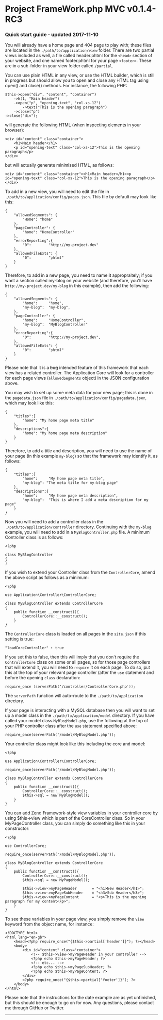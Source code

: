 # Project FrameWork.php MVC v0.1.4-RC3 #

### Quick start guide - updated 2017-11-10 ###

You will already have a home page and 404 page to play with; these files are located in the `./path/to/application/view` folder. There are two partial views included as well, a file called header.phtml for the `<head>` section of your website, and one named footer.phtml for your page `<footer>`. These are in a sub-folder in your view folder called `/partial`.

You can use plain HTML in any view, or use the HTML builder, which is still in progress but should allow you to open and close any HTML tag using open() and close() methods. For instance, the following PHP:

	$this->open("div", "content", "container")
		->h(1, "Main header")
		->open("p", "opening-text", "col-xs-12")
			->text("This is the opening paragraph")
		->close("p")
	->close("div");

will generate the following HTML (when inspecting elements in your browser):

	<div id="content" class="container">
		<h1>Main header</h1>
		<p id="opening-text" class="col-xs-12">This is the opening paragraph</p>
	</div>

but will actually generate minimised HTML, as follows:

	<div id="content" class="container"><h1>Main header</h1><p id="opening-text" class="col-xs-12">This is the opening paragraph</p></div>

To add in a new view, you will need to edit the file in `./path/to/application/config/pages.json`. This file by default may look like this:

	{
		"allowedSegments": {
			"Home":	"home"
		},
		"pageController": {
			"home":	"HomeController"
		},
		"errorReporting":{
			"0":		"http://my-project.dev"
		},
		"allowedFileExts": {
			"0":		"phtml"
		}
	}

Therefore, to add in a new page, you need to name it appropraitely; if you want a section called my-blog on your website (and therefore, you'll have `http://my-project.dev/my-blog` in this example), then add the following:

	{
		"allowedSegments": {
			"home":		"home",
			"my-blog":	"my-blog",
		},
		"pageController": {
			"home":		"HomeController",
			"my-blog":	"MyBlogController"
		},
		"errorReporting":{
			"0":		"http://my-project.dev",
		},
		"allowedFileExts": {
			"0":		"phtml"
		}
	}

Please note that it is a <strike>bug</strike> intended feature of this framework that each view has a related controller. The Application Core will look for a controller for each page views (`allowedSegments` object) in the JSON configuration above.

You may wish to set up some meta data for your new page; this is done in the `pagedata.json` file in `./path/to/application/config/pagedata.json`, which may look like this:

	{
		"titles":{
			"home":	"My home page meta title"
		},
		"descriptions":{
			"home":	"My home page meta description"
		}
	}

Therefore, to add a title and description, you will need to use the name of your page (in this example `my-blog`) so that the framework may identify it, as follows:

	{
		"titles":{
			"home":		"My home page meta title",
			"my-blog": "The meta title for my-blog page"
		},
		"descriptions":{
			"home":		"My home page meta description",
			"my-blog":	"This is where I add a meta description for my page"
		}
	}

Now you will need to add a controller class in the `./path/to/application/controller` directory. Continuing with the `my-blog` example, you will need to add in a `MyBlogController.php` file. A minimum Controller class is as follows:

	<?php
	
	class MyBlogController
	{
	}

If you wish to extend your Controller class from the `ControllerCore`, amend the above script as follows as a minimum:

	<?php
	
	use Application\Controller\ControllerCore;
	
	class MyBlogController extends ControllerCore
	{
		public function __construct(){
			ControllerCore::__construct();
		}
	}

The `ControllerCore` class is loaded on all pages in the `site.json` if this setting is true:

	"loadCoreController" : true

If you set this to false, then this will imply that you don't require the `ControllerCore` class on some or all pages, so for those page controllers that will extend it, you will need to `require` it on each page. To do so, put this at the top of your relevant page controller (after the `use` statement and before the opening `class` declaration:

    require_once (serverPath('/controller/ControllerCore.php'));

The `serverPath` function will auto-route to the `./path/to/application` directory.

If your page is interacting with a MySQL database then you will want to set up a model class in the `./path/to/application/model` directory. If you have called your model class `MyBlogModel.php`, use the following at the top of your PHP controller class after the `use` statement specified above:

	require_once(serverPath('/model/MyBlogModel.php'));

Your controller class might look like this including the core and model:

	<?php
	
	use Application\Controller\ControllerCore;
	
	require_once(serverPath('/model/MyBlogModel.php'));

	class MyBlogController extends ControllerCore
	{
		public function __construct(){
			ControllerCore::__construct();
			$this->sql = new MyBlogModel();
		}
	}

You can add Zend Framework-style view variables in your controller core by using $this->view which is part of the CoreController class. So in your MyPageController class, you can simply do something like this in your constructor:

	<?php
	
	use ControllerCore;
	
	require_once(serverPath('/model/MyBlogModel.php'));
	
	class MyBlogController extends ControllerCore
	{
		public function __construct(){
			ControllerCore::__construct();
			$this->sql = new MyPageModel();
		
			$this->view->myPageHeader		= "<h1>New Header</h1>";
			$this->view->myPageSubHeader	= "<h3>Sub Header</h3>";
			$this->view->myPageContent		= "<p>This is the opening paragraph for my content</p>";
		}
	}

To see these variables in your page view, you simply remove the `view` keyword from the object name, for instance:

	<!DOCTYPE html>
	<html lang="en-gb">
    	<head><?php require_once("{$this->partial['header']}"); ?></head>
    	<body>
    		<div id="content" class="container">
    			<!-- $this->view->myPageHeader in your controller -->
				<?php echo $this->myPageHeader; ?>
				<!-- etc... -->
				<?php echo $this->myPageSubHeader; ?>
				<?php echo $this->myPageContent; ?>
			</div>
			<?php require_once("{$this->partial['footer']}"); ?>
		</body>
	</html>

Please note that the instructions for the date example are as yet unfinished, but this should be enough to go on for now. Any questions, please contact me through GitHub or Twitter.

---
